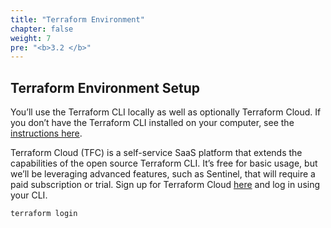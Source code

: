 ```yaml
---
title: "Terraform Environment"
chapter: false
weight: 7
pre: "<b>3.2 </b>"
---
```


## Terraform Environment Setup

You’ll use the Terraform CLI locally as well as optionally Terraform Cloud. If you don’t have the Terraform CLI installed on your computer, see the [instructions here](https://learn.hashicorp.com/tutorials/terraform/install-cli).

Terraform Cloud (TFC) is a self-service SaaS platform that extends the capabilities of the open source Terraform CLI. It’s free for basic usage, but we’ll be leveraging advanced features, such as Sentinel, that will require a paid subscription or trial. Sign up for Terraform Cloud [here](https://app.terraform.io/signup) and log in using your CLI.

```
terraform login
```
